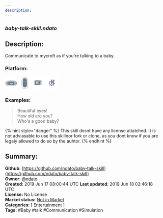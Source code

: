 ```yaml
---
description: 
---
```


### _baby-talk-skill.ndato_  
## Description:  
Communicate to mycroft as if you're talking to a baby.  
  
### Platform:  
 ![Mark I](../.gitbook/assets/mark-1-icon.png)  ![Mark II](../.gitbook/assets/mark-2-icon.png)  ![Picroft](../.gitbook/assets/picroft-icon.png)  ![plasmoid](../.gitbook/assets/kde.png)   
### Examples:  
> Beautiful eyes!  
> How old are you?  
> Who's a good baby?  
  
{% hint style="danger" %}
This skill dosnt have any license attatched. It is not adviasable to use this skillnor fork or clone, as you dont know if you are legaly allowed to do so by the auhtor.
{% endhint %}
  
## Summary:  
**Github:** [https://github.com/ndato/baby-talk-skill](https://github.com/ndato/baby-talk-skill)  
**Owner:** [@ndato](https://github.com/ndato)  
**Created:** 2019 Jun 17 08:00:44 UTC  **Last updated:** 2019 Jun 18 02:46:18 UTC  
**License:** No License  
**Market status:** [Not in Market](https://market.mycroft.ai/skill/)  
**Categories:** [ Entertainment ]   
**Tags:** \#Baby \#talk \#Communication \#Simulation   
